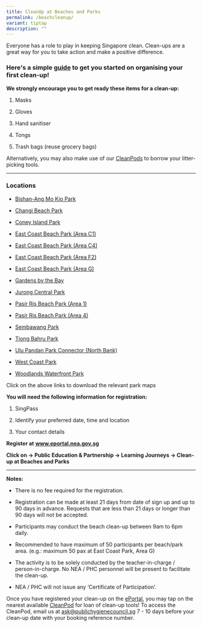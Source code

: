 ```yaml
---
title: CleanUp at Beaches and Parks
permalink: /beachcleanup/
variant: tiptap
description: ""
---
```

<p>Everyone has a role to play in keeping Singapore clean. Clean-ups are
a great way for you to take action and make a positive difference.&nbsp;</p>
<h3>Here's a simple&nbsp;<a href="/files/briefing_for_participants.pdf" rel="noopener noreferrer nofollow" target="_blank">guide</a>&nbsp;to get you started on organising your first clean-up!</h3>
<p><strong>We strongly encourage you to get ready these items for a clean-up:</strong>
</p>
<ol data-tight="true" class="tight">
<li>
<p>Masks</p>
</li>
<li>
<p>Gloves</p>
</li>
<li>
<p>Hand sanitiser</p>
</li>
<li>
<p>Tongs</p>
</li>
<li>
<p>Trash bags (reuse grocery bags)</p>
</li>
</ol>
<p>Alternatively, you may also make use of our <a href="https://www.publichygienecouncil.sg/resources/cleanpod" rel="noopener noreferrer nofollow" target="_blank">CleanPods</a>&nbsp;to
borrow your litter-picking tools.</p>
<hr>
<h3>Locations</h3>
<ul data-tight="true" class="tight">
<li>
<p><a href="/files/Instruction_to_CleanPod_Bishan_Ang_Mo_Kio_Park_no_pin.pdf" rel="noopener nofollow" target="_blank">Bishan-Ang Mo Kio Park</a>
</p>
</li>
<li>
<p><a href="/files/Instruction_to_CleanPod__Changi_Beach_Park_no_pin.pdf" rel="noopener nofollow" target="_blank">Changi Beach Park</a>
</p>
</li>
<li>
<p><a href="/files/Instruction_to_CleanPod_Coney_Island_Park_no_pin.pdf" rel="noopener nofollow" target="_blank">Coney Island Park</a>
</p>
</li>
<li>
<p><a href="/files/Instruction_to_CleanPod_ECP_Carpark_C1_April_2025_no_pin.pdf" rel="noopener nofollow" target="_blank">East Coast Beach Park (Area C1)</a>
</p>
</li>
<li>
<p><a href="/files/Instruction_to_CleanPod_ECP_Carpark_C4_april_2025_no_pin.pdf" rel="noopener nofollow" target="_blank">East Coast Beach Park (Area C4)</a>
</p>
</li>
<li>
<p><a href="/files/Instruction_to_CleanPod_ECP_Carpark_F2_no_pin.pdf" rel="noopener nofollow" target="_blank">East Coast Beach Park (Area F2)</a>
</p>
</li>
<li>
<p><a href="/files/Instruction_to_CleanPod_ECP_Carpark_G_no_pin.pdf" rel="noopener nofollow" target="_blank">East Coast Beach Park (Area G)</a>
</p>
</li>
<li>
<p><a href="/files/Instruction_to_CleanPod_GB_no_pin.pdf" rel="noopener nofollow" target="_blank">Gardens by the Bay</a>
</p>
</li>
<li>
<p><a href="/files/Instruction_to_CleanPod__Jurong_Central_Park_no_pin.pdf" rel="noopener nofollow" target="_blank">Jurong Central Park</a>
</p>
</li>
<li>
<p><a href="/files/Instruction_to_CleanPod_Pasir_Ris_Area_1_no_pin.pdf" rel="noopener nofollow" target="_blank">Pasir Ris Beach Park (Area 1)</a>
</p>
</li>
<li>
<p><a href="/files/Instruction_to_CleanPod_Pasir_Ris_Area_4_no_pin.pdf" rel="noopener nofollow" target="_blank">Pasir Ris Beach Park (Area 4)</a>
</p>
</li>
<li>
<p><a href="/files/Initiatives/Beach cleanup/6_sembawang_park_map_updated_nov_2020.pdf" rel="noopener noreferrer nofollow" target="_blank">Sembawang Park</a>
</p>
</li>
<li>
<p><a href="/files/Initiatives/Beach cleanup/tiong_bahru_park_map_updated_mar_2024fa76bfcc4f194933870fc00a69ca8e45.pdf" rel="noopener noreferrer nofollow" target="_blank">Tiong Bahru Park</a>
</p>
</li>
<li>
<p><a href="/files/Instruction_to_CleanPod_Ulu_Pandan_Park_Connector_no_pin.pdf" rel="noopener nofollow" target="_blank">Ulu Pandan Park Connector (North Bank)</a>
</p>
</li>
<li>
<p><a href="/files/Instruction_to_CleanPod_West_Coast_Park_no_pin.pdf" rel="noopener nofollow" target="_blank">West Coast Park</a>
</p>
</li>
<li>
<p><a href="/files/Instruction_to_CleanPod_Woodlands_Waterfront_Park_no_pin.pdf" rel="noopener nofollow" target="_blank">Woodlands Waterfront Park</a>
</p>
</li>
</ul>
<p>Click on the above links to download the relevant park maps</p>
<p><strong>You will need the following information for registration:</strong>
</p>
<ol data-tight="true" class="tight">
<li>
<p>SingPass</p>
</li>
<li>
<p>Identify your preferred date, time and location</p>
</li>
<li>
<p>Your contact details</p>
</li>
</ol>
<p><strong>Register at</strong>&nbsp;<strong><a href="https://www.eportal.nea.gov.sg/" rel="noopener noreferrer nofollow" target="_blank">www.eportal.nea.gov.sg</a></strong>
</p>
<p><strong>Click on&nbsp;-&gt;&nbsp;Public Education &amp; Partnership&nbsp;-&gt;&nbsp;Learning Journeys -&gt;&nbsp;Clean-up at Beaches and Parks</strong>
</p>
<hr>
<p><strong>Notes:</strong>
</p>
<ul data-tight="true" class="tight">
<li>
<p>There is no fee required for the registration.</p>
</li>
<li>
<p>Registration can be made at least 21 days from date of sign up and up
to 90 days in advance. Requests that are less than 21 days or longer than
90 days will not be accepted.</p>
</li>
<li>
<p>Participants may conduct the beach clean-up between 9am to 6pm daily.</p>
</li>
<li>
<p>Recommended to have maximum of 50 participants per beach/park area. (e.g.:
maximum 50 pax at East Coast Park, Area G)</p>
</li>
<li>
<p>The activity is to be solely conducted by the teacher-in-charge / person-in-charge.
No NEA / PHC personnel will be present to facilitate the clean-up.&nbsp;&nbsp;</p>
</li>
<li>
<p>NEA / PHC will not issue any ‘Certificate of Participation’.</p>
</li>
</ul>
<p>Once you have registered your clean-up on the <a href="https://www.eportal.nea.gov.sg/" rel="noopener noreferrer nofollow" target="_blank">ePortal</a>, you may tap on the
nearest available <a href="/resources/cleanpod" rel="noopener noreferrer nofollow" target="_blank">CleanPod</a>&nbsp;for loan of clean-up tools!
To access the CleanPod, email us at&nbsp;<a href="mailto:ask@publichygienecouncil.sg" rel="noopener noreferrer nofollow" target="_blank">ask@publichygienecouncil.sg</a>&nbsp;7
- 10 days before your clean-up date with your booking reference number.&nbsp;</p>